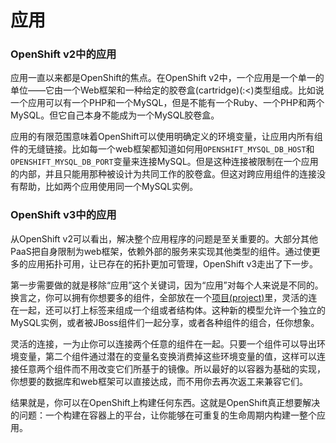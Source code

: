 # 应用

### OpenShift v2中的应用

应用一直以来都是OpenShift的焦点。在OpenShift v2中，一个应用是一个单一的单位——它由一个Web框架和一种给定的胶卷盒\(cartridge\)\(:&lt;\)类型组成。比如说一个应用可以有一个PHP和一个MySQL，但是不能有一个Ruby、一个PHP和两个MySQL。但它自己本身不能成为一个MySQL胶卷盒。

应用的有限范围意味着OpenShift可以使用明确定义的环境变量，让应用内所有组件的无缝链接。比如每一个web框架都知道如何用`OPENSHIFT_MYSQL_DB_HOST`和`OPENSHIFT_MYSQL_DB_PORT`变量来连接MySQL。但是这种连接被限制在一个应用的内部，并且只能用那种被设计为共同工作的胶卷盒。但这对跨应用组件的连接没有帮助，比如两个应用使用同一个MySQL实例。

### OpenShift v3中的应用

从OpenShift v2可以看出，解决整个应用程序的问题是至关重要的。大部分其他PaaS把自身限制为web框架，依赖外部的服务来实现其他类型的组件。通过使更多的应用拓扑可用，让已存在的拓扑更加可管理，OpenShift v3走出了下一步。

第一步需要做的就是移除“应用”这个关键词，因为“应用”对每个人来说是不同的。换言之，你可以拥有你想要多的组件，全部放在一个[项目\(project\)](https://docs.openshift.org/latest/architecture/core_concepts/projects_and_users.html#projects)里，灵活的连在一起，还可以打上标签来组成一个组或者结构体。这种新的模型允许一个独立的MySQL实例，或者被JBoss组件们一起分享，或者各种组件的组合，任你想象。

灵活的连接，一为止你可以连接两个任意的组件在一起。只要一个组件可以导出环境变量，第二个组件通过潜在的变量名变换消费掉这些环境变量的值，这样可以连接任意两个组件而不用改变它们所基于的镜像。所以最好的以容器为基础的实现，你想要的数据库和web框架可以直接达成，而不用你去再次返工来兼容它们。

结果就是，你可以在OpenShift上构建任何东西。这就是OpenShift真正想要解决的问题：一个构建在容器上的平台，让你能够在可重复的生命周期内构建一整个应用。


